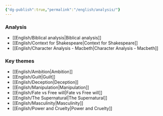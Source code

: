 ```yaml
---
{"dg-publish":true,"permalink":"/english/analysis/"}
---
```


### Analysis
- [[English/Biblical analysis\|Biblical analysis]]
- [[English/Context for Shakespeare\|Context for Shakespeare]]
- [[English/Character Analysis - Macbeth\|Character Analysis - Macbeth]]
### Key themes
- [[English/Ambition\|Ambition]]
- [[English/Guilt\|Guilt]]
- [[English/Deception\|Deception]]
- [[English/Manipulation\|Manipulation]]
- [[English/Fate vs Free will\|Fate vs Free will]]
- [[English/The Supernatural\|The Supernatural]]
- [[English/Masculinity\|Masculinity]]
- [[English/Power and Cruelty\|Power and Cruelty]]

